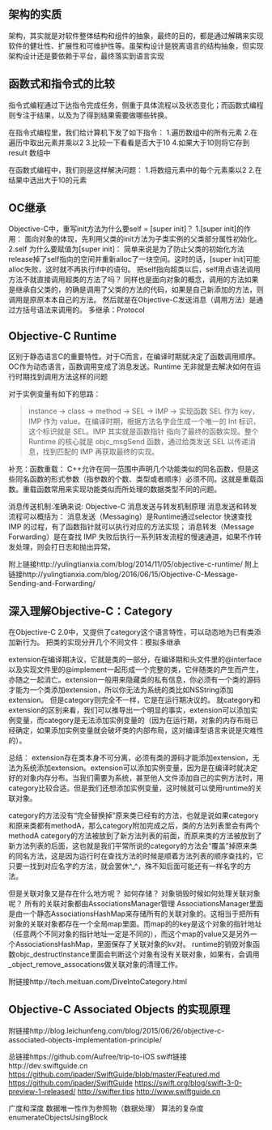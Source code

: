 ## 架构的实质 
架构，其实就是对软件整体结构和组件的抽象，最终的目的，都是通过解耦来实现软件的健壮性、扩展性和可维护性等。虽架构设计是脱离语言的结构抽象，但实现架构设计还是要依赖于平台，最终落实到语言实现

## 函数式和指令式的比较
指令式编程通过下达指令完成任务，侧重于具体流程以及状态变化；而函数式编程则专注于结果，以及为了得到结果需要做哪些转换。

在指令式编程里，我们给计算机下发了如下指令：
1.遍历数组中的所有元素
2.在遍历中取出元素并乘以2
3.比较一下看看是否大于10
4.如果大于10则将它存到 result 数组中

在函数式编程中，我们则是这样解决问题：
1.将数组元素中的每个元素乘以2
2.在结果中选出大于10的元素

## OC继承
Objective-C中，重写init方法为什么要self = [super init]？
1.[super init]的作用：
面向对象的体现，先利用父类的init方法为子类实例的父类部分属性初始化。
2.self 为什么要赋值为[super init]：
简单来说是为了防止父类的初始化方法release掉了self指向的空间并重新alloc了一块空间。这时的话，[super init]可能alloc失败，这时就不再执行if中的语句。
把self指向超类以后，self用点语法调用方法不就直接调用超类的方法了吗？
同样也是面向对象的概念，调用的方法如果是继承自父类的，的确是调用了父类的方法的代码，如果是自己新添加的方法，则调用是原原本本自己的方法。
然后就是在Objective-C发送消息（调用方法）是通过方括号语法来调用的。
多继承：Protocol

## Objective-C Runtime
区别于静态语言C的重要特性。对于C而言，在编译时期就决定了函数调用顺序。OC作为动态语言，函数调用变成了消息发送。Runtime 无非就是去解决如何在运行时期找到调用方法这样的问题

对于实例变量有如下的思路：
> instance -> class -> method -> SEL -> IMP -> 实现函数
SEL 作为 key，IMP 作为 value。在编译时期，根据方法名字会生成一个唯一的 Int 标识，这个标识就是 SEL。IMP 其实就是函数指针 指向了最终的函数实现。整个 Runtime 的核心就是 objc_msgSend 函数，通过给类发送 SEL 以传递消息，找到匹配的 IMP 再获取最终的实现。

补充：函数重载：
C++允许在同一范围中声明几个功能类似的同名函数，但是这些同名函数的形式参数（指参数的个数、类型或者顺序）必须不同。这就是重载函数。重载函数常用来实现功能类似而所处理的数据类型不同的问题。

消息传送机制:准确来说:
Objective-C 消息发送与转发机制原理
消息发送和转发流程可以概括为：
消息发送（Messaging）是Runtime通过selector 快速查找 IMP 的过程，有了函数指针就可以执行对应的方法实现；
消息转发（Message Forwarding）是在查找 IMP 失败后执行一系列转发流程的慢速通道，如果不作转发处理，则会打日志和抛出异常。

附上链接http://yulingtianxia.com/blog/2014/11/05/objective-c-runtime/
附上链接http://yulingtianxia.com/blog/2016/06/15/Objective-C-Message-Sending-and-Forwarding/


## 深入理解Objective-C：Category
在Objective-C 2.0中，又提供了category这个语言特性，可以动态地为已有类添加新行为。
把类的实现分开几个不同文件：模拟多继承

extension在编译期决议，它就是类的一部分，在编译期和头文件里的@interface以及实现文件里的@implement一起形成一个完整的类，它伴随类的产生而产生，亦随之一起消亡。extension一般用来隐藏类的私有信息，你必须有一个类的源码才能为一个类添加extension，所以你无法为系统的类比如NSString添加extension。
但是category则完全不一样，它是在运行期决议的。
就category和extension的区别来看，我们可以推导出一个明显的事实，extension可以添加实例变量，而category是无法添加实例变量的（因为在运行期，对象的内存布局已经确定，如果添加实例变量就会破坏类的内部布局，这对编译型语言来说是灾难性的）。

总结：
	extension存在类本身不可分离，必须有类的源码才能添加extension，无法为系统添加extension。extension可以添加实例变量，因为是在编译时就决定好的对象内存分布。当我们需要为系统，甚至他人文件添加自己的实例方法时，用category比较合适。但是我们还想添加实例变量，这时候就可以使用runtime的关联对象。

category的方法没有“完全替换掉”原来类已经有的方法，也就是说如果category和原来类都有methodA，那么category附加完成之后，类的方法列表里会有两个methodA
category的方法被放到了新方法列表的前面，而原来类的方法被放到了新方法列表的后面，这也就是我们平常所说的category的方法会“覆盖”掉原来类的同名方法，这是因为运行时在查找方法的时候是顺着方法列表的顺序查找的，它只要一找到对应名字的方法，就会罢休^_^，殊不知后面可能还有一样名字的方法。

但是关联对象又是存在什么地方呢？ 如何存储？ 对象销毁时候如何处理关联对象呢？
所有的关联对象都由AssociationsManager管理
AssociationsManager里面是由一个静态AssociationsHashMap来存储所有的关联对象的。这相当于把所有对象的关联对象都存在一个全局map里面。而map的的key是这个对象的指针地址（任意两个不同对象的指针地址一定是不同的），而这个map的value又是另外一个AssociationsHashMap，里面保存了关联对象的kv对。
runtime的销毁对象函数objc_destructInstance里面会判断这个对象有没有关联对象，如果有，会调用_object_remove_assocations做关联对象的清理工作。

附链接http://tech.meituan.com/DiveIntoCategory.html

## Objective-C Associated Objects 的实现原理
附链接http://blog.leichunfeng.com/blog/2015/06/26/objective-c-associated-objects-implementation-principle/

总链接https://github.com/Aufree/trip-to-iOS
swift链接http://dev.swiftguide.cn        https://github.com/ipader/SwiftGuide/blob/master/Featured.md
https://github.com/ipader/SwiftGuide          https://swift.org/blog/swift-3-0-preview-1-released/
http://swifter.tips       http://www.swiftguide.cn       

广度和深度         数据唯一性作为参照物（数据处理）         算法的复杂度
enumerateObjectsUsingBlock












